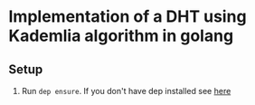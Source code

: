 # Implementation of a DHT using Kademlia algorithm in golang


## Setup 

1. Run `dep ensure`. If you don't have dep installed see [here](https://golang.github.io/dep/docs/installation.html)
